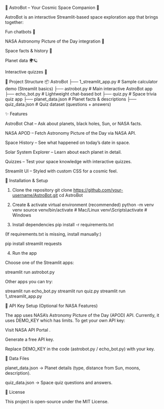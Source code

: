 🌌 AstroBot – Your Cosmic Space Companion 🚀

AstroBot is an interactive Streamlit-based space exploration app that brings together:

Fun chatbots 🤖

NASA Astronomy Picture of the Day integration 📸

Space facts & history 📅

Planet data 🌍🪐

Interactive quizzes 🧠

📂 Project Structure
📦 AstroBot
├── 1_streamlit_app.py     # Sample calculator demo (Streamlit basics)
├── astrobot.py            # Main interactive AstroBot app
├── echo_bot.py            # Lightweight chat-based bot
├── quiz.py                # Space trivia quiz app
├── planet_data.json       # Planet facts & descriptions
├── quiz_data.json         # Quiz dataset (questions + answers)

✨ Features

AstroBot Chat – Ask about planets, black holes, Sun, or NASA facts.

NASA APOD – Fetch Astronomy Picture of the Day via NASA API.

Space History – See what happened on today’s date in space.

Solar System Explorer – Learn about each planet in detail.

Quizzes – Test your space knowledge with interactive quizzes.

Streamlit UI – Styled with custom CSS for a cosmic feel.

🚀 Installation & Setup
1. Clone the repository
git clone https://github.com/your-username/AstroBot.git
cd AstroBot

2. Create & activate virtual environment (recommended)
python -m venv venv
source venv/bin/activate   # Mac/Linux
venv\Scripts\activate      # Windows

3. Install dependencies
pip install -r requirements.txt


(If requirements.txt is missing, install manually:)

pip install streamlit requests

4. Run the app

Choose one of the Streamlit apps:

streamlit run astrobot.py


Other apps you can try:

streamlit run echo_bot.py
streamlit run quiz.py
streamlit run 1_streamlit_app.py

🔑 API Key Setup (Optional for NASA Features)

The app uses NASA’s Astronomy Picture of the Day (APOD) API.
Currently, it uses DEMO_KEY which has limits.
To get your own API key:

Visit NASA API Portal
.

Generate a free API key.

Replace DEMO_KEY in the code (astrobot.py / echo_bot.py) with your key.

📖 Data Files

planet_data.json → Planet details (type, distance from Sun, moons, description).

quiz_data.json → Space quiz questions and answers.

📜 License

This project is open-source under the MIT License.

